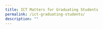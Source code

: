 ```yaml
---
title: ICT Matters for Graduating Students
permalink: /ict-graduating-students/
description: ""
---
```

